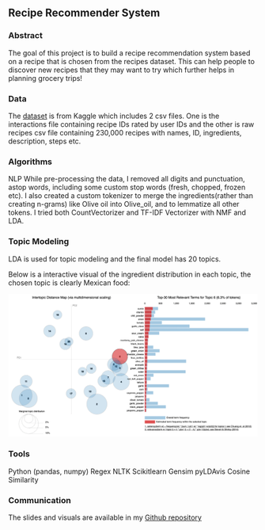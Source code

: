 ## Recipe Recommender System

### Abstract

The goal of this project is to build a recipe recommendation system based on a recipe that is chosen from the recipes dataset. This can help people to discover new recipes that they may want to try which further helps in planning grocery trips!

### Data
The [dataset](https://www.kaggle.com/shuyangli94/food-com-recipes-and-user-interactions) is from Kaggle which includes 2 csv files. One is the interactions file containing recipe IDs rated by user IDs and the other is raw recipes csv file containing 230,000 recipes with names, ID, ingredients, description, steps etc.


### Algorithms

NLP
While pre-processing the data, I removed all digits and punctuation, astop words, including some custom stop words (fresh, chopped, frozen etc). I also created a custom tokenizer to merge the ingredients(rather than creating n-grams) like Olive oil into Olive_oil, and to lemmatize all other tokens. I tried both CountVectorizer and TF-IDF Vectorizer with NMF and LDA.

### Topic Modeling
LDA is used for topic modeling and the final model has 20 topics.

Below is a interactive visual of the ingredient distribution in each topic, the chosen topic is clearly Mexican food:

![Topic modeling](images/Topic_Viz1.png)


### Tools
Python (pandas, numpy)
Regex
NLTK
Scikitlearn
Gensim
pyLDAvis
Cosine Similarity


### Communication
The slides and visuals are available in my [Github repository](https://github.com/pr-suresh/RecipeRecommender)

